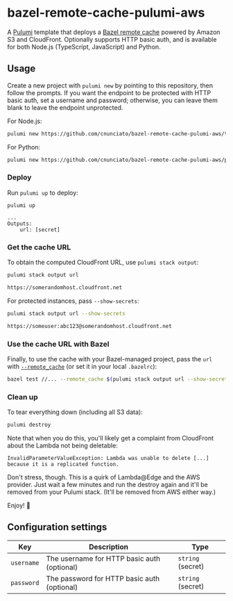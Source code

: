 # bazel-remote-cache-pulumi-aws

A [Pulumi](https://www.pulumi.com/docs/) template that deploys a [Bazel remote cache](https://bazel.build/remote/caching) powered by Amazon S3 and CloudFront. Optionally supports HTTP basic auth, and is available for both Node.js (TypeScript, JavaScript) and Python.

## Usage

Create a new project with `pulumi new` by pointing to this repository, then follow the prompts. If you want the endpoint to be protected with HTTP basic auth, set a username and password; otherwise, you can leave them blank to leave the endpoint unprotected.

For Node.js:

```bash
pulumi new https://github.com/cnunciato/bazel-remote-cache-pulumi-aws/typescript
```

For Python:

```bash
pulumi new https://github.com/cnunciato/bazel-remote-cache-pulumi-aws/python
```

### Deploy

Run `pulumi up` to deploy:

```plain
pulumi up

...
Outputs:
    url: [secret]
```

### Get the cache URL

To obtain the computed CloudFront URL, use `pulumi stack output`:

```bash
pulumi stack output url

https://somerandomhost.cloudfront.net
```

For protected instances, pass `--show-secrets`:

```bash
pulumi stack output url --show-secrets

https://someuser:abc123@somerandomhost.cloudfront.net
```

### Use the cache URL with Bazel

Finally, to use the cache with your Bazel-managed project, pass the `url` with [`--remote_cache`](https://bazel.build/remote/caching#read-write-remote-cache) (or set it in your local `.bazelrc`):

```bash
bazel test //... --remote_cache $(pulumi stack output url --show-secrets --stack org/project/stack)
```

### Clean up

To tear everything down (including all S3 data):

```bash
pulumi destroy
```

Note that when you do this, you'll likely get a complaint from CloudFront about the Lambda not being deletable:

```plain
InvalidParameterValueException: Lambda was unable to delete [...] because it is a replicated function.
```

Don't stress, though. This is a quirk of Lambda@Edge and the AWS provider. Just wait a few minutes and run the destroy again and it'll be removed from your Pulumi stack. (It'll be removed from AWS either way.)

Enjoy! :rocket:

## Configuration settings

| Key        | Description                                 | Type              |
| ---------- | ------------------------------------------- | ----------------- |
| `username` | The username for HTTP basic auth (optional) | `string` (secret) |
| `password` | The password for HTTP basic auth (optional) | `string` (secret) |
